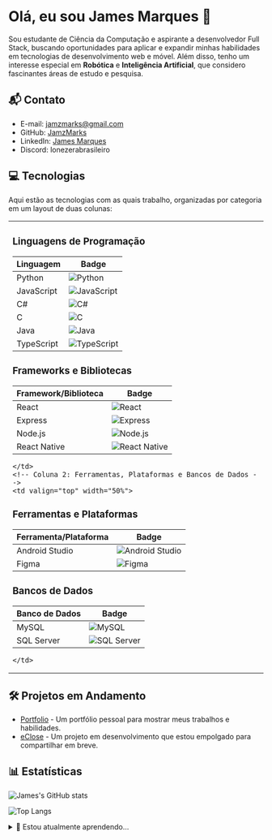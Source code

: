 # Olá, eu sou James Marques 👋

Sou estudante de Ciência da Computação e aspirante a desenvolvedor Full Stack, buscando oportunidades para aplicar e expandir minhas habilidades em tecnologias de desenvolvimento web e móvel. Além disso, tenho um interesse especial em **Robótica** e **Inteligência Artificial**, que considero fascinantes áreas de estudo e pesquisa.


## 📬 Contato
- E-mail: [jamzmarks@gmail.com](mailto:jamzmarks@gmail.com)
- GitHub: [JamzMarks](https://github.com/JamzMarks)
- LinkedIn: [James Marques](https://www.linkedin.com/in/james-marques-48828422b/)
- Discord: lonezerabrasileiro

## 💻 Tecnologias
Aqui estão as tecnologias com as quais trabalho, organizadas por categoria em um layout de duas colunas:

<table>
  <tr>
    <!-- Coluna 1: Linguagens de Programação e Frameworks -->
    <td valign="top" width="50%">

### Linguagens de Programação
| Linguagem   | Badge |
|-------------|-------|
| Python      | ![Python](https://img.shields.io/badge/Python-3776AB?style=flat-square&logo=python&logoColor=white) |
| JavaScript  | ![JavaScript](https://img.shields.io/badge/JavaScript-F7DF1E?style=flat-square&logo=javascript&logoColor=black) |
| C#          | ![C#](https://img.shields.io/badge/C%23-239120?style=flat-square&logo=c-sharp&logoColor=white) |
| C           | ![C](https://img.shields.io/badge/C-00599C?style=flat-square&logo=c&logoColor=white) |
| Java        | ![Java](https://img.shields.io/badge/Java-007396?style=flat-square&logo=java&logoColor=white) |
| TypeScript  | ![TypeScript](https://img.shields.io/badge/TypeScript-3178C6?style=flat-square&logo=typescript&logoColor=white) |

### Frameworks e Bibliotecas
| Framework/Biblioteca | Badge |
|----------------------|-------|
| React                | ![React](https://img.shields.io/badge/React-20232A?style=flat-square&logo=react&logoColor=61DAFB) |
| Express              | ![Express](https://img.shields.io/badge/Express-000000?style=flat-square&logo=express&logoColor=white) |
| Node.js              | ![Node.js](https://img.shields.io/badge/Node.js-43853D?style=flat-square&logo=node.js&logoColor=white) |
| React Native         | ![React Native](https://img.shields.io/badge/React_Native-20232A?style=flat-square&logo=react&logoColor=61DAFB) |

    </td>
    <!-- Coluna 2: Ferramentas, Plataformas e Bancos de Dados -->
    <td valign="top" width="50%">

### Ferramentas e Plataformas
| Ferramenta/Plataforma | Badge |
|-----------------------|-------|
| Android Studio        | ![Android Studio](https://img.shields.io/badge/Android_Studio-3DDC84?style=flat-square&logo=android-studio&logoColor=white) |
| Figma                 | ![Figma](https://img.shields.io/badge/Figma-F24E1E?style=flat-square&logo=figma&logoColor=white) |

### Bancos de Dados
| Banco de Dados | Badge |
|----------------|-------|
| MySQL          | ![MySQL](https://img.shields.io/badge/MySQL-4479A1?style=flat-square&logo=mysql&logoColor=white) |
| SQL Server     | ![SQL Server](https://img.shields.io/badge/SQL_Server-CC2927?style=flat-square&logo=microsoft-sql-server&logoColor=white) |

    </td>
  </tr>
</table>

## 🛠 Projetos em Andamento
- [Portfolio](https://github.com/JamzMarks/Portfolio) - Um portfólio pessoal para mostrar meus trabalhos e habilidades.
- [eClose](https://github.com/JamzMarks/eClose) - Um projeto em desenvolvimento que estou empolgado para compartilhar em breve.

## 📊 Estatísticas
![James's GitHub stats](https://github-readme-stats.vercel.app/api?username=JamzMarks&show_icons=true)

![Top Langs](https://github-readme-stats.vercel.app/api/top-langs/?username=JamzMarks&layout=compact)

<details>
  <summary>🌱 Estou atualmente aprendendo...</summary>
  
  Estou dedicando tempo para aprofundar meu conhecimento em tecnologias front-end modernas como React e TypeScript, além de explorar mais sobre inteligência artificial aplicada à robótica.
</details>
